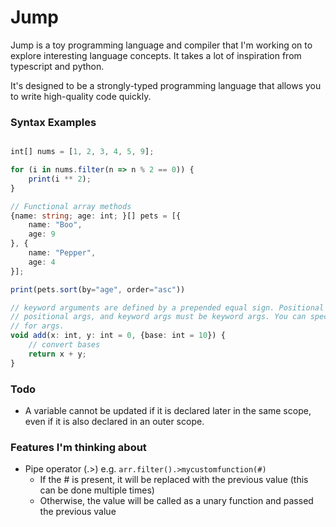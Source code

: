 # Jump

Jump is a toy programming language and compiler that I'm working on to explore interesting language concepts. It takes a lot of inspiration
from typescript and python.

It's designed to be a strongly-typed programming language that allows you to write high-quality code quickly.


### Syntax Examples
```typescript

int[] nums = [1, 2, 3, 4, 5, 9];

for (i in nums.filter(n => n % 2 == 0)) {
	print(i ** 2);
}
```

```typescript
// Functional array methods
{name: string; age: int; }[] pets = [{
	name: "Boo",
    age: 9
}, {
	name: "Pepper",
    age: 4
}];

print(pets.sort(by="age", order="asc"))
```

```typescript
// keyword arguments are defined by a prepended equal sign. Positional args must be
// positional args, and keyword args must be keyword args. You can specify a default value
// for args.
void add(x: int, y: int = 0, {base: int = 10}) {
	// convert bases
    return x + y;
}


```

### Todo

-   A variable cannot be updated if it is declared later in the same scope, even if it is also declared in an outer scope.

### Features I'm thinking about

-   Pipe operator (.>) e.g. `arr.filter().>mycustomfunction(#)`
    -   If the # is present, it will be replaced with the previous value (this can be done multiple times)
    -   Otherwise, the value will be called as a unary function and passed the previous value
